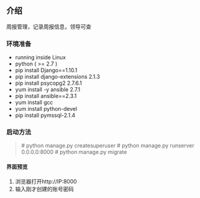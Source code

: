 ## 介绍
周报管理，记录周报信息，领导可查

### 环境准备
- running inside Linux
- python ( >= 2.7 )
- pip install Django==1.10.1
- pip install django-extensions 2.1.3
- pip install psycopg2 2.7.6.1
- yum install -y ansible 2.7.1
- pip install ansible==2.3.1
- yum install gcc
- yum install python-devel
- pip install pymssql-2.1.4

### 启动方法
>\# python manage.py createsuperuser
>\# python manage.py runserver 0.0.0.0:8000
>\# python manage.py migrate

#### 界面预览
1. 浏览器打开http://IP:8000
2. 输入刚才创建的账号密码

